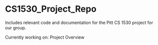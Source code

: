 # CS1530_Project_Repo
Includes relevant code and documentation for the Pitt CS 1530 project for our group.


Currently working on: Project Overview
